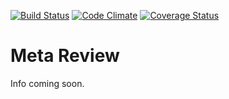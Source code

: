 [![Build Status](https://travis-ci.org/LaunchAcademy/meta_review.svg)](https://travis-ci.org/LaunchAcademy/meta_review) [![Code Climate](https://codeclimate.com/github/LaunchAcademy/meta_review/badges/gpa.svg)](https://codeclimate.com/github/LaunchAcademy/meta_review) [![Coverage Status](https://coveralls.io/repos/LaunchAcademy/meta_review/badge.png)](https://coveralls.io/r/LaunchAcademy/meta_review)

# Meta Review

Info coming soon.
